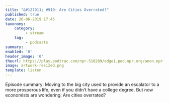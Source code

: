 ```yaml
---
title: "&#127911; #919: Are Cities Overrated?"
published: true
date: 26-06-2019 17:45
taxonomy:
    category:
         - stream
    tag:
         - podcasts
summary:
enabled: '0'
header_image: '0'
theurl: https://play.podtrac.com/npr-510289/edge1.pod.npr.org/anon.npr-mp3/npr/pmoney/2019/06/20190614_pmoney_pmpod919.mp3?awCollectionId=510289&awEpisodeId=732847076&orgId=1&d=1072&p=510289&story=732847076&t=podcast&e=732847076&size=17122020&ft=pod&f=510289
image: artwork-resized.png
template: listen
---
```

 
Episode summary: Moving to the big city used to provide an escalator to a more prosperous life, even if you didn’t have a college degree. But now economists are wondering: Are cities overrated?
